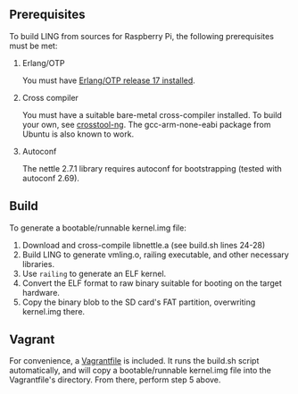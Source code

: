 
## Prerequisites

To build LING from sources for Raspberry Pi, the following prerequisites must be met:

1. Erlang/OTP

   You must have [Erlang/OTP release 17 installed](https://www.erlang-solutions.com/downloads/download-erlang-otp).

2. Cross compiler

   You must have a suitable bare-metal cross-compiler installed. To build your own, see [crosstool-ng](http://crosstool-ng.org). The gcc-arm-none-eabi package from Ubuntu is also known to work.

3. Autoconf

   The nettle 2.7.1 library requires autoconf for bootstrapping (tested with autoconf 2.69).

## Build

To generate a bootable/runnable kernel.img file:

1. Download and cross-compile libnettle.a (see build.sh lines 24-28)
2. Build LING to generate vmling.o, railing executable, and other necessary libraries.
3. Use `railing` to generate an ELF kernel.
4. Convert the ELF format to raw binary suitable for booting on the target hardware.
5. Copy the binary blob to the SD card's FAT partition, overwriting kernel.img there.

## Vagrant

For convenience, a [Vagrantfile](https://www.vagrantup.com) is included. It runs the build.sh script automatically, and will copy a bootable/runnable kernel.img file into the Vagrantfile's directory. From there, perform step 5 above.
